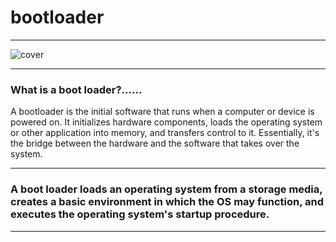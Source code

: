# bootloader

---

![cover](https://github.com/user-attachments/assets/2c3b11f0-dbf5-4134-9506-14ab066e8297)


---
### **What is a boot loader?......**

A bootloader is the initial software that runs when a computer or device is powered on. It initializes hardware components, loads the operating system or other application into memory, and transfers control to it. Essentially, it's the bridge between the hardware and the software that takes over the system.

---

### **A boot loader loads an operating system from a storage media, creates a basic environment in which the OS may function, and executes the operating system's startup procedure.**

---
